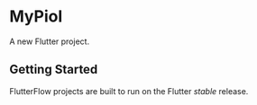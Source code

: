 # MyPiol

A new Flutter project.

## Getting Started

FlutterFlow projects are built to run on the Flutter _stable_ release.
